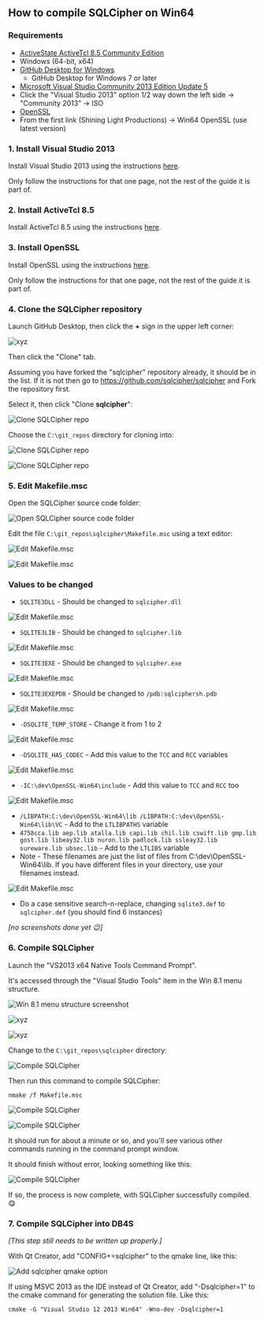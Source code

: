 ## How to compile SQLCipher on Win64

### Requirements

* [ActiveState ActiveTcl 8.5 Community Edition](https://www.activestate.com/activetcl/downloads)
 * Windows (64-bit, x64)
* [GitHub Desktop for Windows](https://desktop.github.com)
  * GitHub Desktop for Windows 7 or later
* [Microsoft Visual Studio Community 2013 Edition Update 5](https://www.visualstudio.com/downloads/download-visual-studio-vs)
 * Click the "Visual Studio 2013" option 1/2 way down the left side → "Community 2013" → ISO
* [OpenSSL](https://wiki.openssl.org/index.php/Binaries)
 * From the first link (Shining Light Productions) → Win64 OpenSSL (use latest version)

### 1. Install Visual Studio 2013

Install Visual Studio 2013 using the instructions [here](https://github.com/sqlitebrowser/sqlitebrowser/wiki/Win64-setup-—-Step-2-—-Install-MSVC2013).

Only follow the instructions for that one page, not the rest of the guide it is part of.

### 2. Install ActiveTcl 8.5

Install ActiveTcl 8.5 using the instructions [here](https://github.com/sqlitebrowser/sqlitebrowser/wiki/Win64-setup-—-Install-ActiveTcl-8.5).

### 3. Install OpenSSL

Install OpenSSL using the instructions [here](https://github.com/sqlitebrowser/sqlitebrowser/wiki/Win64-setup-—-Step-4-—-Install-OpenSSL).

Only follow the instructions for that one page, not the rest of the guide it is part of.

### 4. Clone the SQLCipher repository

Launch GitHub Desktop, then click the **+** sign in the upper left corner:

![xyz](https://github.com/sqlitebrowser/db4s-screenshots/raw/master/wiki/win64_install/10-clone_db4s_repo/072.png)

Then click the "Clone" tab.

Assuming you have forked the "sqlcipher" repository already, it should be in the list. If it is not then go to https://github.com/sqlcipher/sqlcipher and Fork the repository first.

Select it, then click "Clone **sqlcipher**":

![Clone SQLCipher repo](https://github.com/sqlitebrowser/db4s-screenshots/raw/master/wiki/win64_install/clone_sqlcipher_repo/clonesqlcipher01.png)

Choose the `C:\git_repos` directory for cloning into:

![Clone SQLCipher repo](https://github.com/sqlitebrowser/db4s-screenshots/raw/master/wiki/win64_install/clone_sqlcipher_repo/clonesqlcipher02.png)

![Clone SQLCipher repo](https://github.com/sqlitebrowser/db4s-screenshots/raw/master/wiki/win64_install/clone_sqlcipher_repo/clonesqlcipher03.png)


### 5. Edit Makefile.msc

Open the SQLCipher source code folder:

![Open SQLCipher source code folder](https://github.com/sqlitebrowser/db4s-screenshots/raw/master/wiki/win64_install/clone_sqlcipher_repo/clonesqlcipher04.png)

Edit the file `C:\git_repos\sqlcipher\Makefile.msc` using a text editor:

![Edit Makefile.msc](https://github.com/sqlitebrowser/db4s-screenshots/raw/master/wiki/win64_install/clone_sqlcipher_repo/editmakefile01.png)

![Edit Makefile.msc](https://github.com/sqlitebrowser/db4s-screenshots/raw/master/wiki/win64_install/clone_sqlcipher_repo/editmakefile02.png)

### Values to be changed

* `SQLITE3DLL` - Should be changed to `sqlcipher.dll`

![Edit Makefile.msc](https://github.com/sqlitebrowser/db4s-screenshots/raw/master/wiki/win64_install/clone_sqlcipher_repo/editmakefile03.png)

* `SQLITE3LIB` - Should be changed to `sqlcipher.lib`

![Edit Makefile.msc](https://github.com/sqlitebrowser/db4s-screenshots/raw/master/wiki/win64_install/clone_sqlcipher_repo/editmakefile04.png)

* `SQLITE3EXE` - Should be changed to `sqlcipher.exe`

![Edit Makefile.msc](https://github.com/sqlitebrowser/db4s-screenshots/raw/master/wiki/win64_install/clone_sqlcipher_repo/editmakefile06.png)

* `SQLITE3EXEPDB` - Should be changed to `/pdb:sqlciphersh.pdb`

![Edit Makefile.msc](https://github.com/sqlitebrowser/db4s-screenshots/raw/master/wiki/win64_install/clone_sqlcipher_repo/editmakefile05.png)

* `-DSQLITE_TEMP_STORE` - Change it from 1 to 2

![Edit Makefile.msc](https://github.com/sqlitebrowser/db4s-screenshots/raw/master/wiki/win64_install/clone_sqlcipher_repo/editmakefile07.png)

* `-DSQLITE_HAS_CODEC` - Add this value to the `TCC` and `RCC` variables

![Edit Makefile.msc](https://github.com/sqlitebrowser/db4s-screenshots/raw/master/wiki/win64_install/clone_sqlcipher_repo/editmakefile08.png)

* `-IC:\dev\OpenSSL-Win64\include` - Add this value to `TCC` and `RCC` too

![Edit Makefile.msc](https://github.com/sqlitebrowser/db4s-screenshots/raw/master/wiki/win64_install/clone_sqlcipher_repo/editmakefile09.png)

* `/LIBPATH:C:\dev\OpenSSL-Win64\lib /LIBPATH:C:\dev\OpenSSL-Win64\lib\VC` - Add to the `LTLIBPATHS` variable
* `4758cca.lib aep.lib atalla.lib capi.lib chil.lib cswift.lib gmp.lib gost.lib libeay32.lib nuron.lib padlock.lib ssleay32.lib sureware.lib ubsec.lib` - Add to the `LTLIBS` variable
 * Note - These filenames are just the list of files from C:\dev\OpenSSL-Win64\lib.  If you have different files in your directory, use your filenames instead.

![Edit Makefile.msc](https://github.com/sqlitebrowser/db4s-screenshots/raw/master/wiki/win64_install/clone_sqlcipher_repo/editmakefile10.png)

* Do a case sensitive search-n-replace, changing `sqlite3.def` to `sqlcipher.def` (you should find 6 instances)

_[no screenshots done yet :wink:]_

### 6. Compile SQLCipher

Launch the "VS2013 x64 Native Tools Command Prompt".

It's accessed through the "Visual Studio Tools" item in the Win 8.1 menu structure.

![Win 8.1 menu structure screenshot](https://github.com/sqlitebrowser/db4s-screenshots/raw/master/wiki/win64_install/08-install_sqlite/056.png)

![xyz](https://github.com/sqlitebrowser/db4s-screenshots/raw/master/wiki/win64_install/08-install_sqlite/057.png)

![xyz](https://github.com/sqlitebrowser/db4s-screenshots/raw/master/wiki/win64_install/08-install_sqlite/058.png)

Change to the `C:\git_repos\sqlcipher` directory:

![Compile SQLCipher](https://github.com/sqlitebrowser/db4s-screenshots/raw/master/wiki/win64_install/clone_sqlcipher_repo/compilesqlcipher01.png)

Then run this command to compile SQLCipher:

    nmake /f Makefile.msc

![Compile SQLCipher](https://github.com/sqlitebrowser/db4s-screenshots/raw/master/wiki/win64_install/clone_sqlcipher_repo/compilesqlcipher02.png)

![Compile SQLCipher](https://github.com/sqlitebrowser/db4s-screenshots/raw/master/wiki/win64_install/clone_sqlcipher_repo/compilesqlcipher03.png)

It should run for about a minute or so, and you'll see various other commands running in the command prompt window.

It should finish without error, looking something like this:

![Compile SQLCipher](https://github.com/sqlitebrowser/db4s-screenshots/raw/master/wiki/win64_install/clone_sqlcipher_repo/compilesqlcipher04.png)

If so, the process is now complete, with SQLCipher successfully compiled. 😋

### 7. Compile SQLCipher into DB4S ###

_[This step still needs to be written up properly.]_

With Qt Creator, add "CONFIG+=sqlcipher" to the qmake line, like this:

![Add sqlcipher qmake option](https://github.com/sqlitebrowser/db4s-screenshots/raw/master/wiki/win64_install/clone_sqlcipher_repo/compilesqlcipher05.png)

If using MSVC 2013 as the IDE instead of Qt Creator, add "-Dsqlcipher=1" to the cmake
command for generating the solution file.  Like this:

    cmake -G "Visual Studio 12 2013 Win64" -Wno-dev -Dsqlcipher=1